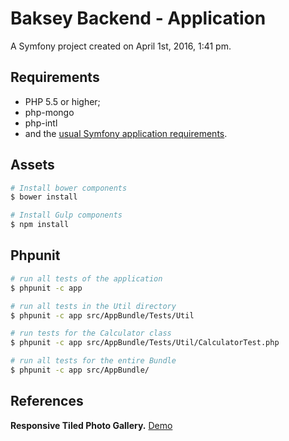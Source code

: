 Baksey Backend - Application
============================


A Symfony project created on April 1st, 2016, 1:41 pm.

Requirements
------------

  * PHP 5.5 or higher;
  * php-mongo
  * php-intl
  * and the [usual Symfony application requirements](http://symfony.com/doc/current/reference/requirements.html).

Assets
------
```bash
# Install bower components
$ bower install

# Install Gulp components
$ npm install
```

Phpunit
-------
```bash
# run all tests of the application
$ phpunit -c app

# run all tests in the Util directory
$ phpunit -c app src/AppBundle/Tests/Util

# run tests for the Calculator class
$ phpunit -c app src/AppBundle/Tests/Util/CalculatorTest.php

# run all tests for the entire Bundle
$ phpunit -c app src/AppBundle/
```

References
----------
**Responsive Tiled Photo Gallery.** <a href="http://jsbin.com/utupuw/5/edit?html,output">Demo</a>